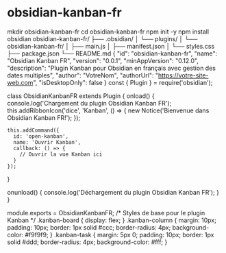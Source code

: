 # obsidian-kanban-fr
mkdir obsidian-kanban-fr
cd obsidian-kanban-fr
npm init -y
npm install obsidian
obsidian-kanban-fr/
├── .obsidian/
│   └── plugins/
│       └── obsidian-kanban-fr/
│           ├── main.js
│           ├── manifest.json
│           └── styles.css
├── package.json
└── README.md
{
  "id": "obsidian-kanban-fr",
  "name": "Obsidian Kanban FR",
  "version": "0.0.1",
  "minAppVersion": "0.12.0",
  "description": "Plugin Kanban pour Obsidian en français avec gestion des dates multiples",
  "author": "VotreNom",
  "authorUrl": "https://votre-site-web.com",
  "isDesktopOnly": false
}
const { Plugin } = require('obsidian');

class ObsidianKanbanFR extends Plugin {
  onload() {
    console.log('Chargement du plugin Obsidian Kanban FR');
    this.addRibbonIcon('dice', 'Kanban', () => {
      new Notice('Bienvenue dans Obsidian Kanban FR!');
    });

    this.addCommand({
      id: 'open-kanban',
      name: 'Ouvrir Kanban',
      callback: () => {
        // Ouvrir la vue Kanban ici
      }
    });
  }

  onunload() {
    console.log('Déchargement du plugin Obsidian Kanban FR');
  }
}

module.exports = ObsidianKanbanFR;
/* Styles de base pour le plugin Kanban */
.kanban-board {
  display: flex;
}
.kanban-column {
  margin: 10px;
  padding: 10px;
  border: 1px solid #ccc;
  border-radius: 4px;
  background-color: #f9f9f9;
}
.kanban-task {
  margin: 5px 0;
  padding: 10px;
  border: 1px solid #ddd;
  border-radius: 4px;
  background-color: #fff;
}
